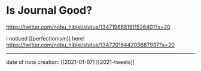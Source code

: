 # Is Journal Good?
https://twitter.com/nobu_hibiki/status/1347196681511526401?s=20

i noticed [[perfectionism]] here!
https://twitter.com/nobu_hibiki/status/1347201644203687937?s=20
___
date of note creation: [[2021-01-07]
[[2021-tweets]]

